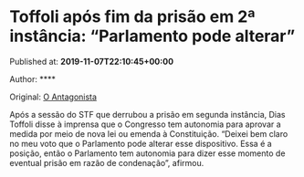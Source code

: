 
# Toffoli após fim da prisão em 2ª instância: “Parlamento pode alterar”

Published at: **2019-11-07T22:10:45+00:00**

Author: ****

Original: [O Antagonista](https://www.oantagonista.com/brasil/toffoli-apos-fim-da-prisao-em-2a-instancia-parlamento-pode-alterar/)

Após a sessão do STF que derrubou a prisão em segunda instância, Dias Toffoli disse à imprensa que o Congresso tem autonomia para aprovar a medida por meio de nova lei ou emenda à Constituição.
“Deixei bem claro no meu voto que o Parlamento pode alterar esse dispositivo. Essa é a posição, então o Parlamento tem autonomia para dizer esse momento de eventual prisão em razão de condenação”, afirmou.
